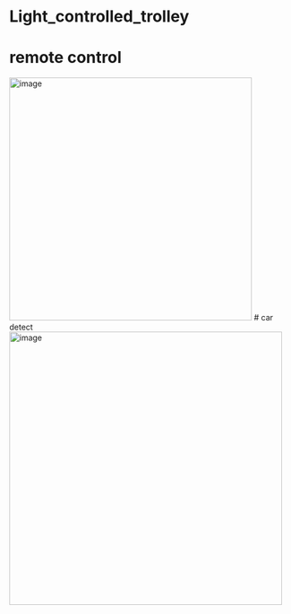 # Light_controlled_trolley
# remote control
<img width="433" alt="image" src="https://user-images.githubusercontent.com/76482356/163682568-d7e75106-21f1-411d-b4ca-8e4e44408f57.png">
# car detect
<img width="487" alt="image" src="https://user-images.githubusercontent.com/76482356/163682599-f2d766f2-584f-4c26-9b2f-6d54ad774746.png">



